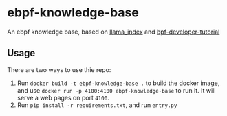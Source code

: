 # ebpf-knowledge-base

An ebpf knowledge base, based on [llama_index](https://github.com/jerryjliu/llama_index) and [bpf-developer-tutorial](https://github.com/eunomia-bpf/bpf-developer-tutorial)

## Usage

There are two ways to use thie repo:

1. Run `docker build -t ebpf-knowledge-base .` to build the docker image, and use `docker run -p 4100:4100 ebpf-knowledge-base` to run it. It will serve a web pages on port `4100`.
2. Run `pip install -r requirements.txt`, and run `entry.py`
